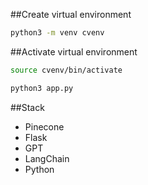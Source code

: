 ##Create virtual environment
```bash
python3 -m venv cvenv 
```
##Activate virtual environment

```bash
source cvenv/bin/activate
```

```bash
python3 app.py
```

##Stack
- Pinecone
- Flask
- GPT
- LangChain
- Python



